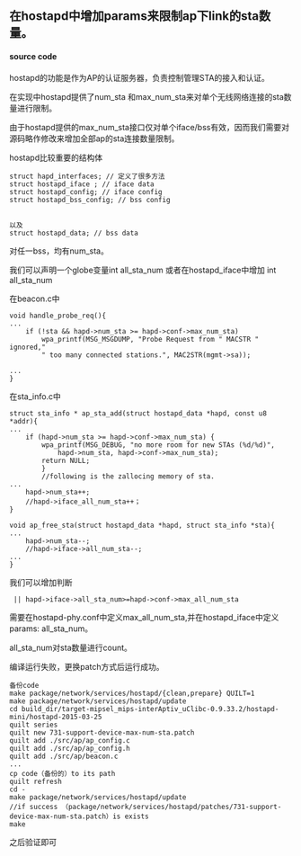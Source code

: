 ## 在hostapd中增加params来限制ap下link的sta数量。
#### source code

hostapd的功能是作为AP的认证服务器，负责控制管理STA的接入和认证。

在实现中hostapd提供了num_sta 和max_num_sta来对单个无线网络连接的sta数量进行限制。

由于hostapd提供的max_num_sta接口仅对单个iface/bss有效，因而我们需要对源码略作修改来增加全部ap的sta连接数量限制。

hostapd比较重要的结构体
	
	struct hapd_interfaces; // 定义了很多方法
	struct hostapd_iface ; // iface data
	struct hostapd_config; // iface config
	struct hostapd_bss_config; // bss config

	
	以及
	struct hostapd_data; // bss data
	
对任一bss，均有num_sta。

我们可以声明一个globe变量int all_sta_num
或者在hostapd_iface中增加 int all_sta_num

在beacon.c中 

	void handle_probe_req(){
	...
		if (!sta && hapd->num_sta >= hapd->conf->max_num_sta)
			wpa_printf(MSG_MSGDUMP, "Probe Request from " MACSTR " ignored,"
			" too many connected stations.", MAC2STR(mgmt->sa));		
	
	...
	}
	
在sta_info.c中
	
	struct sta_info * ap_sta_add(struct hostapd_data *hapd, const u8 *addr){
	...
		if (hapd->num_sta >= hapd->conf->max_num_sta) {
			wpa_printf(MSG_DEBUG, "no more room for new STAs (%d/%d)",
				hapd->num_sta, hapd->conf->max_num_sta);
			return NULL;
			}
			//following is the zallocing memory of sta.
	...
		hapd->num_sta++;
		//hapd->iface_all_num_sta++；
	}
	
	void ap_free_sta(struct hostapd_data *hapd, struct sta_info *sta){
	...
		hapd->num_sta--;
		//hapd->iface->all_num_sta--;
	...
	}

我们可以增加判断
	
	 || hapd->iface->all_sta_num>=hapd->conf->max_all_num_sta

需要在hostapd-phy.conf中定义max_all_num_sta,并在hostapd_iface中定义params: all_sta_num。

 all_sta_num对sta数量进行count。
 
 编译运行失败，更换patch方式后运行成功。
 
 	备份code
 	make package/network/services/hostapd/{clean,prepare} QUILT=1
 	make package/network/services/hostapd/update
 	cd build_dir/target-mipsel_mips-interAptiv_uClibc-0.9.33.2/hostapd-mini/hostapd-2015-03-25
 	quilt series
 	quilt new 731-support-device-max-num-sta.patch
 	quilt add ./src/ap/ap_config.c
 	quilt add ./src/ap/ap_config.h
 	quilt add ./src/ap/beacon.c
 	...
 	cp code（备份的）to its path
 	quilt refresh
 	cd -
 	make package/network/services/hostapd/update
 	//if success （package/network/services/hostapd/patches/731-support-device-max-num-sta.patch）is exists
 	make
 	
 	
 之后验证即可
 	
 	